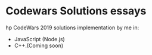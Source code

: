 # Codewars Solutions essays

hp CodeWars 2019 solutions implementation by me in:
- JavaScript (Node.js)
- C++.(Coming soon)

